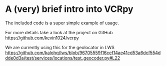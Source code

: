 # A (very) brief intro into VCRpy

The included code is a super simple example of usage.

For more details take a look at the project on GitHub
https://github.com/kevin1024/vcrpy

We are currently using this for the geolocator in LWS
https://github.com/kalohq/lws/blob/96705559f16cef14ae41cd53a6dcf554ddde0d3a/test/services/locations/test_geocoder.py#L22
